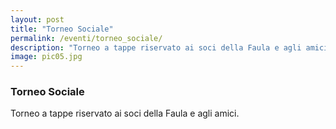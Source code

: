 ```yaml
---
layout: post
title: "Torneo Sociale"
permalink: /eventi/torneo_sociale/
description: "Torneo a tappe riservato ai soci della Faula e agli amici"
image: pic05.jpg
---
```


###  Torneo Sociale

Torneo a tappe riservato ai soci della Faula e agli amici.
